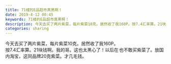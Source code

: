 ```yaml
---
title: 71楼的E品超市真黑啊！
date: 2019-4-12 00:45
keywords: 71楼的E品超市真黑啊！
description: 今天去买了两片紫菜，每片紫菜10克。居然收了我160P。按7.4汇率算。21块钱啊。我的哥。这也太黑心了！以后在 也不敢买紫菜了。放国内淘宝，这同品牌20克紫菜。才几毛钱。
categories: sharing
---
```

<td class="t_f" id="postmessage_3468121">

今天去买了两片紫菜，每片紫菜10克。居然收了我160P。<br/>
按7.4汇率算。21块钱啊。我的哥。这也太黑心了！以后在 也不敢买紫菜了。放国内淘宝，这同品牌20克紫菜。才几毛钱。<br/>
<img alt="" border="0" class="zoom" data-cf-modified-1b2766492e1da9bdb749e8c6-="" file="http://www.flw.ph/data/appbyme/upload/image/201904/12/HxsZpbw1YAy4.jpg" id="aimg_KC777" lazyloadthumb="1" onclick="" onmouseover="" src="http://www.flw.ph/data/appbyme/upload/image/201904/12/HxsZpbw1YAy4.jpg"/><br/>
<br/>
<img alt="" border="0" class="zoom" data-cf-modified-1b2766492e1da9bdb749e8c6-="" file="http://www.flw.ph/data/appbyme/upload/image/201904/12/sGm07r23qTu2.jpg" id="aimg_zqQ9m" lazyloadthumb="1" onclick="" onmouseover="" src="http://www.flw.ph/data/appbyme/upload/image/201904/12/sGm07r23qTu2.jpg"/><br/>
<br/>
<img alt="" border="0" class="zoom" data-cf-modified-1b2766492e1da9bdb749e8c6-="" file="http://www.flw.ph/data/appbyme/upload/image/201904/12/JCfsmycEDj5x.jpg" id="aimg_oWxWk" lazyloadthumb="1" onclick="" onmouseover="" src="http://www.flw.ph/data/appbyme/upload/image/201904/12/JCfsmycEDj5x.jpg"/><br/>
<br/>
</td>
